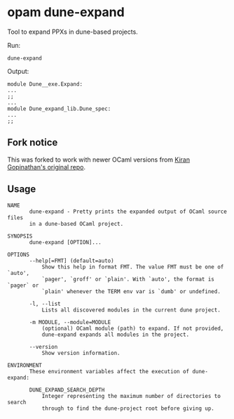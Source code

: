# opam dune-expand

Tool to expand PPXs in dune-based projects.

Run:
```
dune-expand
```
Output:
```
module Dune__exe.Expand:
...
;;
...
module Dune_expand_lib.Dune_spec:
...
;;
```

## Fork notice
This was forked to work with newer OCaml versions from [Kiran Gopinathan's original repo](https://gitlab.com/gopiandcode/dune-expand).

## Usage

```
NAME
       dune-expand - Pretty prints the expanded output of OCaml source files
       in a dune-based OCaml project.

SYNOPSIS
       dune-expand [OPTION]...

OPTIONS
       --help[=FMT] (default=auto)
           Show this help in format FMT. The value FMT must be one of `auto',
           `pager', `groff' or `plain'. With `auto', the format is `pager` or
           `plain' whenever the TERM env var is `dumb' or undefined.

       -l, --list
           Lists all discovered modules in the current dune project.

       -m MODULE, --module=MODULE
           (optional) OCaml module (path) to expand. If not provided,
           dune-expand expands all modules in the project.

       --version
           Show version information.

ENVIRONMENT
       These environment variables affect the execution of dune-expand:

       DUNE_EXPAND_SEARCH_DEPTH
           Integer representing the maximum number of directories to search
           through to find the dune-project root before giving up.

```
